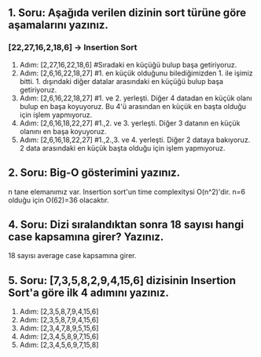 ## 1. Soru: Aşağıda verilen dizinin sort türüne göre aşamalarını yazınız.
### [22,27,16,2,18,6] -> Insertion Sort
1. Adım: [2,27,16,22,18,6] #Sıradaki en küçüğü bulup başa getiriyoruz.
2. Adım: [2,6,16,22,18,27] #1. en küçük olduğunu bilediğimizden 1. ile işimiz bitti. 1. dışındaki diğer datalar arasındaki en küçüğü bulup başa getiriyoruz.
3. Adım: [2,6,16,22,18,27] #1. ve 2. yerleşti. Diğer 4 datadan en küçük olanı bulup en başa koyuyoruz. Bu 4'ü arasından en küçük en başta olduğu için işlem yapmıyoruz.
4. Adım: [2,6,16,18,22,27] #1.,2. ve 3. yerleşti. Diğer 3 datanın en küçük olanını en başa koyuyoruz.
5. Adım: [2,6,16,18,22,27] #1.,2.,3. ve 4. yerleşti. Diğer 2 dataya bakıyoruz. 2 data arasındaki en küçük başta olduğu için işlem yapmıyoruz.

## 2. Soru: Big-O gösterimini yazınız.
n tane elemanımız var. Insertion sort'un time complexitysi O(n^2)'dir. n=6 olduğu için O(62)=36 olacaktır.

## 4. Soru: Dizi sıralandıktan sonra 18 sayısı hangi case kapsamına girer? Yazınız.
18 sayısı average case kapsamına girer.

## 5. Soru: [7,3,5,8,2,9,4,15,6] dizisinin Insertion Sort'a göre ilk 4 adımını yazınız.

1. Adım: [2,3,5,8,7,9,4,15,6]
2. Adım: [2,3,5,8,7,9,4,15,6]
3. Adım: [2,3,4,7,8,9,5,15,6]
4. Adım: [2,3,4,5,8,9,7,15,6]
5. Adım: [2,3,4,5,6,9,7,15,8]

